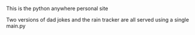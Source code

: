 This is the python anywhere personal site

Two versions of dad jokes and the rain tracker are all served using a single main.py 
